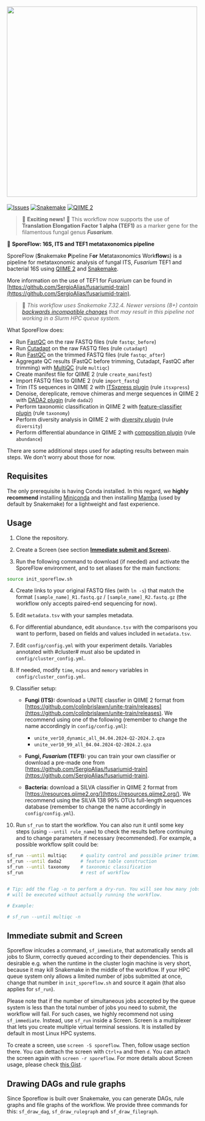 # <img src="./.img/sf_negative.png" width="500">

[![Issues](https://img.shields.io/github/issues/SergioAlias/sporeflow?label=Issues)](https://github.com/SergioAlias/sporeflow/issues)
[![Snakemake](https://img.shields.io/badge/Snakemake-7.32.4-5442a6.svg)](https://snakemake.github.io)
[![QIIME 2](https://img.shields.io/badge/QIIME2-2024.2-e5b611.svg)](https://qiime2.org/)

> 🎉 **Exciting news!** 🎉 This workflow now supports the use of **Translation Elongation Factor 1 alpha (TEF1)** as a marker gene for the filamentous fungal genus ***Fusarium***.

🦠 **SporeFlow: 16S, ITS and TEF1 metataxonomics pipeline**

SporeFlow (**S**nakemake **P**ipeline F**or** M**e**tataxonomics Work**flow**s) is a pipeline for metataxonomic analysis of fungal ITS, *Fusarium* TEF1 and bacterial 16S using [QIIME 2](https://qiime2.org/) and [Snakemake](https://snakemake.readthedocs.io/en/v7.32.2/).

More information on the use of TEF1 for *Fusarium* can be found in [https://github.com/SergioAlias/fusariumid-train](https://github.com/SergioAlias/fusariumid-train).

>🐍 *This workflow uses Snakemake 7.32.4. Newer versions (8+) contain [backwards incompatible changes](https://snakemake.readthedocs.io/en/stable/getting_started/migration.html) that may result in this pipeline not working in a Slurm HPC queue system.*

What SporeFlow does:

- Run [FastQC](https://www.bioinformatics.babraham.ac.uk/projects/fastqc/) on the raw FASTQ files (rule `fastqc_before`)
- Run [Cutadapt](https://cutadapt.readthedocs.io/en/v4.6/) on the raw FASTQ files (rule `cutadapt`)
- Run [FastQC](https://www.bioinformatics.babraham.ac.uk/projects/fastqc/) on the trimmed FASTQ files (rule `fastqc_after`)
- Aggregate QC results (FastQC before trimming, Cutadapt, FastQC after trimming) with [MultiQC](https://multiqc.info/) (rule `multiqc`)
- Create manifest file for QIIME 2 (rule `create_manifest`)
- Import FASTQ files to QIIME 2 (rule `import_fastq`)
- Trim ITS sequences in QIIME 2 with [ITSxpress plugin](https://forum.qiime2.org/t/q2-itsxpress-a-tutorial-on-a-qiime-2-plugin-to-trim-its-sequences/5780) (rule `itsxpress`)
- Denoise, dereplicate, remove chimeras and merge sequences in QIIME 2 with [DADA2 plugin](https://docs.qiime2.org/2024.2/plugins/available/dada2/) (rule `dada2`)
- Perform taxonomic classification in QIIME 2 with [feature-classifier plugin](https://library.qiime2.org/plugins/q2-feature-classifier/3/) (rule `taxonomy`)
- Perform diversity analysis in QIIME 2 with [diversity plugin](https://docs.qiime2.org/2024.2/plugins/available/diversity/) (rule `diversity`)
- Perform differential abundance in QIIME 2 with [composition plugin](https://docs.qiime2.org/2024.2/plugins/available/composition/) (rule `abundance`)

There are some additional steps used for adapting results between main steps. We don't worry about those for now.

## Requisites

The only prerequisite is having Conda installed. In this regard, we **highly recommend** installing [Miniconda](https://docs.anaconda.com/free/miniconda/index.html) and then installing [Mamba](https://anaconda.org/conda-forge/mamba) (used by default by Snakemake) for a lightweight and fast experience.

## Usage

1. Clone the repository.

2. Create a Screen (see section [**Immediate submit and Screen**](#immediate-submit-and-screen)).

3. Run the following command to download (if needed) and activate the SporeFlow environment, and to set aliases for the main functions:
```bash
source init_sporeflow.sh
```

4. Create links to your original FASTQ files (with `ln -s`) that match the format `[sample_name]_R1.fastq.gz` / `[sample_name]_R2.fastq.gz` (the workflow only accepts paired-end sequencing for now).

5. Edit `metadata.tsv` with your samples metadata.

6.  For differential abundance, edit `abundance.tsv` with the comparisons you want to perform, based on fields and values included in `metadata.tsv`.

7. Edit `config/config.yml` with your experiment details. Variables annotated with #cluster# must also be updated in `config/cluster_config.yml`.

8. If needed, modify `time`, `ncpus` and `memory` variables in `config/cluster_config.yml`.

9. Classifier setup:
   - **Fungi (ITS):** download a UNITE classfier in QIIME 2 format from [https://github.com/colinbrislawn/unite-train/releases](https://github.com/colinbrislawn/unite-train/releases). We recommend using one of the following (remember to change the name accordingly in `config/config.yml`):
     - `unite_ver10_dynamic_all_04.04.2024-Q2-2024.2.qza`
     - `unite_ver10_99_all_04.04.2024-Q2-2024.2.qza`

   - **Fungi, *Fusarium* (TEF1):** you can train your own classifier or download a pre-made one from [https://github.com/SergioAlias/fusariumid-train](https://github.com/SergioAlias/fusariumid-train).

   - **Bacteria:** download a SILVA classifier in QIIME 2 format from [https://resources.qiime2.org/](https://resources.qiime2.org/). We recommend using the SILVA 138 99% OTUs full-length sequences database (remember to change the name accordingly in `config/config.yml`).

10. Run `sf_run` to start the workflow. You can also run it until some key steps (using `--until rule_name`) to check the results before continuing and to change parameters if necessary (recommended). For example, a possible workflow split could be:
```bash
sf_run --until multiqc     # quality control and possible primer trimming
sf_run --until dada2       # feature table construction
sf_run --until taxonomy    # taxonomic classification
sf_run                     # rest of workflow


# Tip: add the flag -n to perform a dry-run. You will see how many jobs 
# will be executed without actually running the workflow.

# Example:

# sf_run --until multiqc -n
```

## Immediate submit and Screen

Sporeflow inlcudes a command, `sf_immediate`, that automatically sends all jobs to Slurm, correctly queued according to their dependencies. This is desirable e.g. when the runtime in the cluster login machine is very short, because it may kill Snakemake in the middle of the workflow. If your HPC queue system only allows a limited number of jobs submitted at once, change that number in `init_sporeflow.sh` and source it again (that also applies for `sf_run`).

Please note that if the number of simultaneous jobs accepted by the queue system is less than the total number of jobs you need to submit, the workflow will fail. For such cases, we highly recommend not using `sf_immediate`. Instead, use `sf_run` inside a Screen. Screen is a multiplexer that lets you create multiple virtual terminal sessions. It is installed by default in most Linux HPC systems.

To create a screen, use `screen -S sporeflow`. Then, follow usage section there. You can dettach the screen with `Ctrl+a` and then `d`. You can attach the screen again with `screen -r sporeflow`. For more details about Screen usage, please check [this Gist](https://gist.github.com/jctosta/af918e1618682638aa82).

## Drawing DAGs and rule graphs

Since Sporeflow is built over Snakemake, you can generate DAGs, rule graphs and file graphs of the workflow. We provide three commands for this: `sf_draw_dag`, `sf_draw_rulegraph` and `sf_draw_filegraph`.